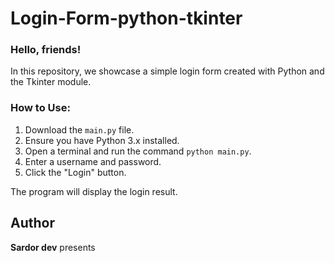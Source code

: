 # Login-Form-python-tkinter

<h3>Hello, friends!</h3>

In this repository, we showcase a simple login form created with Python and the Tkinter module.

<h3>How to Use: </h3>

1. Download the `main.py` file.
2. Ensure you have Python 3.x installed.
3. Open a terminal and run the command `python main.py`.
4. Enter a username and password.
5. Click the "Login" button.

The program will display the login result.

## Author

<b>Sardor dev</b> presents
